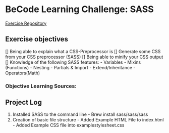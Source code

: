 # BeCode Learning Challenge: SASS #
[Exercise Repository](https://github.com/becodeorg/ANT-Lamarr-6.35/tree/main/1.The-Field/html-css/SASS)
## Exercise objectives ##
[] Being able to explain what a CSS-Preprocessor is
[] Generate some CSS from your CSS preprocessor (SASS)
[] Being able to minify your CSS output
[] Knowledge of the following SASS features:
        - Variables
        - Mixins (Functions)
        - Nesting
        - Partials & Import
        - Extend/Inheritance
        - Operators(Math)
### Objective Learning Sources: ###

## Project Log ##
1. Installed SASS to the command line
        - Brew install sass/sass/sass
2. Creation of basic file structure
        - Added Example HTML File to index.html
        - Added Example CSS file into examplestylesheet.css
